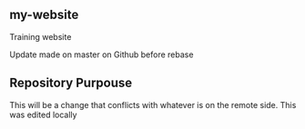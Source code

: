 ## my-website
Training website

Update made on master on Github before rebase

## Repository Purpouse 
This will be a  change that conflicts with whatever is on the remote side.
This was edited locally
